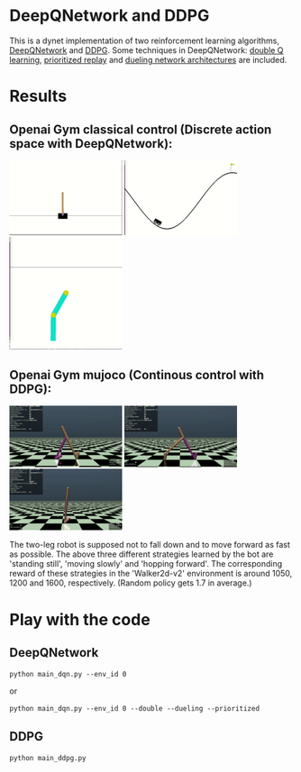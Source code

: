 # DeepQNetwork and DDPG
This is a dynet implementation of two reinforcement learning algorithms, [DeepQNetwork](https://arxiv.org/abs/1312.5602) and [DDPG](https://arxiv.org/abs/1509.02971). Some techniques in DeepQNetwork: [double Q learning](https://arxiv.org/abs/1509.06461), [prioritized replay](https://arxiv.org/abs/1511.05952) and [dueling network architectures](https://arxiv.org/abs/1511.06581) are included.

# Results
## Openai Gym classical control (Discrete action space with DeepQNetwork):
<img src="https://github.com/zhiyong1997/resources/blob/master/gifs/Cartpole.gif" width="200"> <img src="https://github.com/zhiyong1997/resources/blob/master/gifs/MountainCar.gif" width="200"> <img src="https://github.com/zhiyong1997/resources/blob/master/gifs/Acrobot.gif" width="200">


## Openai Gym mujoco (Continous control with DDPG):
<img src="https://github.com/zhiyong1997/resources/blob/master/gifs/stand_still.gif" width="200"> <img src="https://github.com/zhiyong1997/resources/blob/master/gifs/move.gif" width="200"> <img src="https://github.com/zhiyong1997/resources/blob/master/gifs/hopforward.gif" width="200">

The two-leg robot is supposed not to fall down and to move forward as fast as possible. The above three different strategies learned by the bot are 'standing still', 'moving slowly' and 'hopping forward'. The corresponding reward of these strategies in the 'Walker2d-v2' environment is around 1050, 1200 and 1600, respectively. (Random policy gets 1.7 in average.)

# Play with the code
## DeepQNetwork
```
python main_dqn.py --env_id 0
```
or
```
python main_dqn.py --env_id 0 --double --dueling --prioritized
```

## DDPG
```
python main_ddpg.py
```